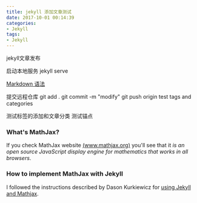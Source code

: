 ```yaml
---
title: jekyll 添加文章测试
date: 2017-10-01 00:14:39
categories:
- Jekyll
tags:
- Jekyll
---
```


jekyll文章发布

启动本地服务 jekyll serve 

[Markdown 语法](https://www.zybuluo.com/mdeditor)

提交远程仓库
 git add . 
 git commit -m "modify"
 git push origin
test tags and categories

测试标签的添加和文章分类 测试锚点

### What's MathJax?

If you check MathJax website [(www.mathjax.org)](http://www.mathjax.org/) you'll see
that it *is an open source JavaScript display engine for mathematics that works in all
browsers*.


### How to implement MathJax with Jekyll

I followed the instructions described by Dason Kurkiewicz for
[using Jekyll and Mathjax](http://dasonk.github.io/blog/2012/10/09/Using-Jekyll-and-Mathjax/).

